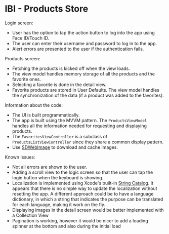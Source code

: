# IBI - Products Store

Login screen:
* User has the option to tap the action button to log into the app using Face ID/Touch ID.
* The user can enter their username and password to log in to the app.
* Alert errors are presented to the user if the authentication fails.

Products screen:
* Fetching the products is kicked off when the view loads.
* The view model handles memory storage of all the products and the favorite ones.
* Selecting a favorite is done in the detail view.
* Favorite products are stored in User Defaults. The view model handles the synchronization of the data (if a product was added to the favorites).

Information about the code:
* The UI is built programmatically.
* The app is built using the MVVM pattern. The `ProductsViewModel` handles all the information needed for requesting and displaying products.
* The `FavoritesViewController` is a subclass of `ProductsListViewController` since they share a common display pattern.
* Use [SDWebImage](https://github.com/SDWebImage/SDWebImage) to download and cache images.

Known Issues:
* Not all errors are shown to the user.
* Adding a scroll view to the logic screen so that the user can tap the login button when the keyboard is showing.
* Localization is implemented using Xcode's built-in [String Catalog](https://developer.apple.com/documentation/xcode/localizing-and-varying-text-with-a-string-catalog). It appears that there is no simple way to update the localization without resetting the app. A different approach could be to have a language dictionary, in which a string that indicates the purpose can be translated for each language, making it work on the fly.
* Displaying images in the detail screen would be better implemented with a Collection View
* Pagination is working, however it would be nicer to add a loading spinner at the bottom and also during the initial load
